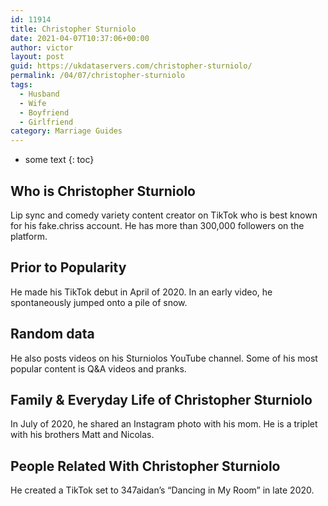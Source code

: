 ```yaml
---
id: 11914
title: Christopher Sturniolo
date: 2021-04-07T10:37:06+00:00
author: victor
layout: post
guid: https://ukdataservers.com/christopher-sturniolo/
permalink: /04/07/christopher-sturniolo
tags:
  - Husband
  - Wife
  - Boyfriend
  - Girlfriend
category: Marriage Guides
---
```


* some text
{: toc}


## Who is Christopher Sturniolo



Lip sync and comedy variety content creator on TikTok who is best known for his fake.chriss account. He has more than 300,000 followers on the platform. 

                
                
                
## Prior to Popularity



He made his TikTok debut in April of 2020. In an early video, he spontaneously jumped onto a pile of snow.

                
                
                
## Random data



He also posts videos on his Sturniolos YouTube channel. Some of his most popular content is Q&A videos and pranks. 

                
                
                
## Family & Everyday Life of Christopher Sturniolo



In July of 2020, he shared an Instagram photo with his mom. He is a triplet with his brothers Matt and Nicolas.

                
                
                
## People Related With Christopher Sturniolo



He created a TikTok set to 347aidan&#8217;s &#8220;Dancing in My Room&#8221; in late 2020. 

                
              
            
          
          
          